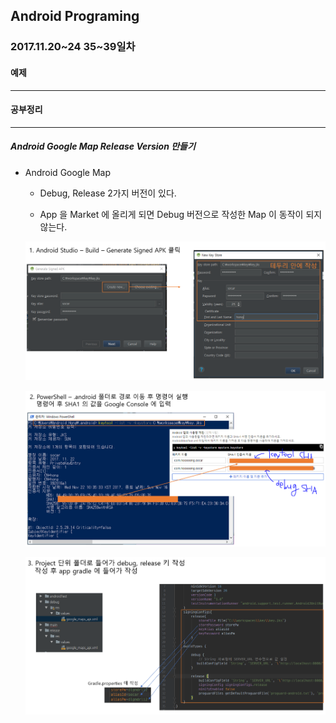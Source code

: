 Android Programing
----------------------------------------------------
### 2017.11.20~24 35~39일차

#### 예제
____________________________________________________

#### 공부정리
____________________________________________________

##### __Android Google Map Release Version 만들기__

- Android Google Map

    - Debug, Release 2가지 버전이 있다.

    - App 을 Market 에 올리게 되면 Debug 버전으로 작성한 Map 이 동작이 되지 않는다.

    ![1](https://github.com/Hooooong/DAY43_SampleApp-Android-/blob/master/image/1.PNG)

    ![2](https://github.com/Hooooong/DAY43_SampleApp-Android-/blob/master/image/2.PNG)

    ![3](https://github.com/Hooooong/DAY43_SampleApp-Android-/blob/master/image/3.PNG)

